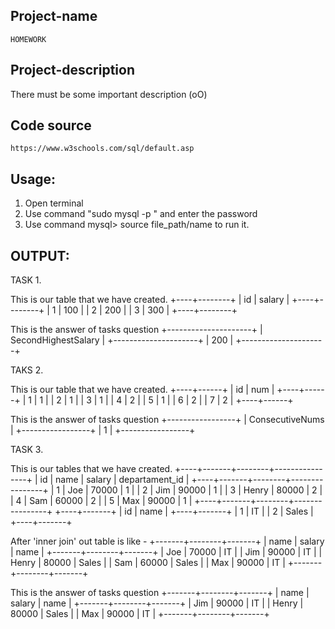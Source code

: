 ## Project-name
	HOMEWORK

## Project-description
There must be some important description (oO)


## Code source
	https://www.w3schools.com/sql/default.asp


## Usage:
1. Open terminal
2. Use command "sudo mysql -p " and enter the password
3. Use command mysql> source file_path/name to run it. 

## OUTPUT:
TASK 1.

This is our table that we have created. 
+----+--------+
| id | salary |
+----+--------+
|  1 |    100 |
|  2 |    200 |
|  3 |    300 |
+----+--------+

This is the answer of tasks question
+---------------------+
| SecondHighestSalary |
+---------------------+
|                 200 |
+---------------------+


TAKS 2.

This is our table that we have created. 
+----+------+
| id | num  |
+----+------+
|  1 |    1 |
|  2 |    1 |
|  3 |    1 |
|  4 |    2 |
|  5 |    1 |
|  6 |    2 |
|  7 |    2 |
+----+------+

This is the answer of tasks question
+-----------------+
| ConsecutiveNums |
+-----------------+
|               1 |
+-----------------+

TASK 3.

This is our tables that we have created. 
+----+-------+--------+----------------+
| id | name  | salary | departament_id |
+----+-------+--------+----------------+
|  1 | Joe   |  70000 |              1 |
|  2 | Jim   |  90000 |              1 |
|  3 | Henry |  80000 |              2 |
|  4 | Sam   |  60000 |              2 |
|  5 | Max   |  90000 |              1 |
+----+-------+--------+----------------+
+----+-------+
| id | name  |
+----+-------+
|  1 | IT    |
|  2 | Sales |
+----+-------+

After 'inner join' out table is like -
+-------+--------+-------+
| name  | salary | name  |
+-------+--------+-------+
| Joe   |  70000 | IT    |
| Jim   |  90000 | IT    |
| Henry |  80000 | Sales |
| Sam   |  60000 | Sales |
| Max   |  90000 | IT    |
+-------+--------+-------+

This is the answer of tasks question
+-------+--------+-------+
| name  | salary | name  |
+-------+--------+-------+
| Jim   |  90000 | IT    |
| Henry |  80000 | Sales |
| Max   |  90000 | IT    |
+-------+--------+-------+





